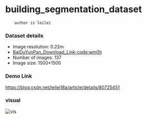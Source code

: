 # building_segmentation_dataset
```
    author is leilei
```

### Dataset details
+ Image resolution: 0.22m
+ [BaiDuYunPan_Download_Link-code:wm0h](https://pan.baidu.com/s/1Uyp8r4b8xr5Es_r80Wy4dg)
+ Number of images: 137
+ Image size: 1500*1500

### Demo Link
https://blog.csdn.net/leilei18a/article/details/80725451

### visual
![vis](https://img-blog.csdn.net/20180618180406132?watermark/2/text/aHR0cHM6Ly9ibG9nLmNzZG4ubmV0L0xFSUxFSTE4QQ==/font/5a6L5L2T/fontsize/400/fill/I0JBQkFCMA==/dissolve/70)
